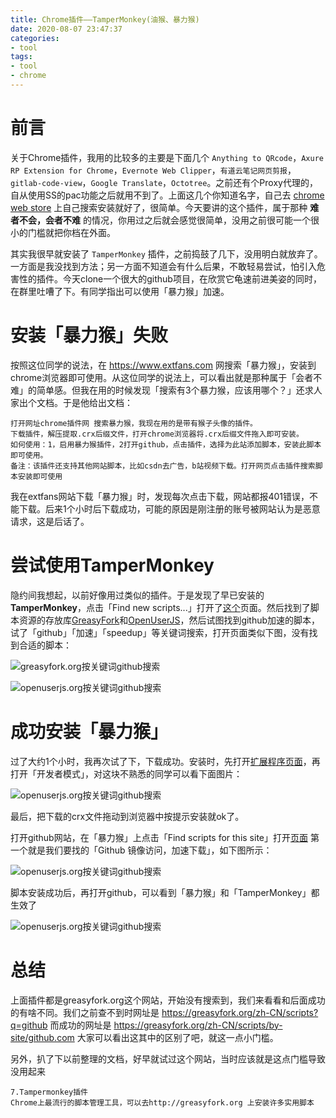 ```yaml
---
title: Chrome插件——TamperMonkey(油猴、暴力猴)
date: 2020-08-07 23:47:37
categories:
- tool
tags:
- tool
- chrome
---
```


# 前言

关于Chrome插件，我用的比较多的主要是下面几个 ``Anything to QRcode``，``Axure RP Extension for Chrome``，``Evernote Web Clipper``，``有道云笔记网页剪报``，``gitlab-code-view``，``Google Translate``，``Octotree``。之前还有个Proxy代理的，自从使用SS的pac功能之后就用不到了。上面这几个你知道名字，自己去 [chrome web store](https://chrome.google.com/webstore/category/extensions?hl=en-US>) 上自己搜索安装就好了，很简单。今天要讲的这个插件，属于那种 **难者不会，会者不难** 的情况，你用过之后就会感觉很简单，没用之前很可能一个很小的门槛就把你档在外面。

<!--more-->

其实我很早就安装了 ``TamperMonkey`` 插件，之前捣鼓了几下，没用明白就放弃了。一方面是我没找到方法；另一方面不知道会有什么后果，不敢轻易尝试，怕引入危害性的插件。今天clone一个很大的github项目，在欣赏它龟速前进美姿的同时，在群里吐嘈了下。有同学指出可以使用「暴力猴」加速。

# 安装「暴力猴」失败

按照这位同学的说法，在 https://www.extfans.com 网搜索「暴力猴」，安装到chrome浏览器即可使用。从这位同学的说法上，可以看出就是那种属于「会者不难」的简单感。但我在用的时候发现「搜索有3个暴力猴，应该用哪个？」还求人家出个文档。于是他给出文档：

```
打开网址chrome插件网 搜索暴力猴，我现在用的是带有猴子头像的插件。
下载插件，解压提取.crx后缀文件，打开chrome浏览器将.crx后缀文件拖入即可安装。
如何使用：1，启用暴力猴插件，2打开github，点击插件，选择为此站添加脚本，安装此脚本即可使用。
备注：该插件还支持其他网站脚本，比如csdn去广告，b站视频下载。打开网页点击插件搜索脚本安装即可使用
```

我在extfans网站下载「暴力猴」时，发现每次点击下载，网站都报401错误，不能下载。后来1个小时后下载成功，可能的原因是刚注册的账号被网站认为是恶意请求，这是后话了。

# 尝试使用TamperMonkey

隐约间我想起，以前好像用过类似的插件。于是发现了早已安装的 **TamperMonkey**，点击「Find new scripts...」打开了[这个](https://www.tampermonkey.net/scripts.php)页面。然后找到了脚本资源的存放库[GreasyFork](https://greasyfork.org/)和[OpenUserJS](https://openuserjs.org/)，然后试图找到github加速的脚本，试了「github」「加速」「speedup」等关键词搜索，打开页面类似下图，没有找到合适的脚本：

![greasyfork.org按关键词github搜索](/images/chromes/plugin_tampermonkey1.png)

![openuserjs.org按关键词github搜索](/images/chromes/plugin_tampermonkey2.png)

# 成功安装「暴力猴」

过了大约1个小时，我再次试了下，下载成功。安装时，先打开[扩展程序页面](chrome://extensions/)，再打开「开发者模式」，对这块不熟悉的同学可以看下面图片：

![openuserjs.org按关键词github搜索](/images/chromes/plugin_tampermonkey3.png)

最后，把下载的crx文件拖动到浏览器中按提示安装就ok了。

打开github网站，在「暴力猴」上点击「Find scripts for this site」打开[页面](https://greasyfork.org/zh-CN/scripts/by-site/github.com) 第一个就是我们要找的「Github 镜像访问，加速下载」，如下图所示：

![openuserjs.org按关键词github搜索](/images/chromes/plugin_tampermonkey4.png)

脚本安装成功后，再打开github，可以看到「暴力猴」和「TamperMonkey」都生效了

![openuserjs.org按关键词github搜索](/images/chromes/plugin_tampermonkey5.png)

# 总结

上面插件都是greasyfork.org这个网站，开始没有搜索到，我们来看看和后面成功的有啥不同。我们之前查不到时网址是 https://greasyfork.org/zh-CN/scripts?q=github 而成功的网址是 https://greasyfork.org/zh-CN/scripts/by-site/github.com 大家可以看出这其中的区别了吧，就这一点小门槛。


另外，扒了下以前整理的文档，好早就试过这个网站，当时应该就是这点门槛导致没用起来

```
7.Tampermonkey插件
Chrome上最流行的脚本管理工具，可以去http://greasyfork.org 上安装许多实用脚本
```















